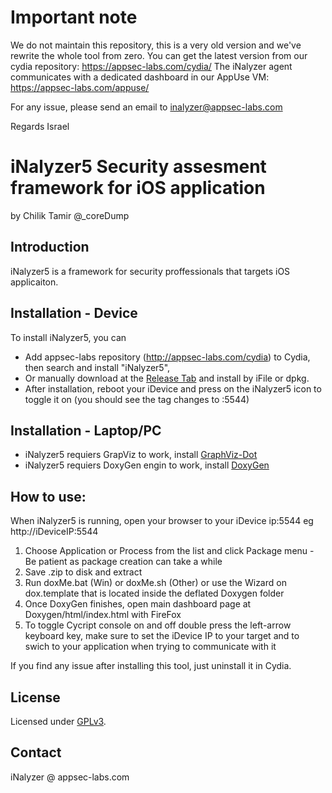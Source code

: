 # Important note
We do not maintain this repository, this is a very old version and we've rewrite the whole tool from zero. You can get the latest version from our cydia repository:
https://appsec-labs.com/cydia/
The iNalyzer agent communicates with a dedicated dashboard in our AppUse VM:
https://appsec-labs.com/appuse/

For any issue, please send an email to inalyzer@appsec-labs.com

Regards
Israel


# iNalyzer5 Security assesment framework for iOS application
by Chilik Tamir @_coreDump

Introduction
------
iNalyzer5 is a framework for security proffessionals that targets iOS applicaiton. 


Installation - Device
------
To install iNalyzer5, you can
  
  * Add appsec-labs repository (http://appsec-labs.com/cydia) to Cydia, then search and install "iNalyzer5",
  * Or manually download at the [Release Tab](https://github.com/appsec-labs/iNalyzer/releases) and install by iFile or dpkg.
  * After installation, reboot your iDevice and press on the iNalyzer5 icon to toggle it on (you should see the tag changes to :5544)


Installation - Laptop/PC
------
  * iNalyzer5 requiers GrapViz to work, install [GraphViz-Dot](http://www.graphviz.org/download..php)
  * iNalyzer5 requiers DoxyGen engin to work, install [DoxyGen](http://www.stack.nl/~dimitri/doxygen/download.html#srcbin)

How to use:
-------
When iNalyzer5 is running, open your browser to your iDevice ip:5544 eg http://iDeviceIP:5544
 
 1. Choose Application or Process from the list and click Package menu - Be patient as package creation can take a while
 2. Save .zip to disk and extract
 3. Run doxMe.bat (Win) or doxMe.sh (Other) or use the Wizard on dox.template that is located inside the deflated Doxygen folder
 4. Once DoxyGen finishes, open main dashboard page at Doxygen/html/index.html with FireFox
 5. To toggle Cycript console on and off double press the left-arrow keyboard key, make sure to set the iDevice IP to your target and to swich to your application when trying to communicate with it



If you find any issue after installing this tool, just uninstall it in Cydia.


License
------
Licensed under [GPLv3](http://www.gnu.org/copyleft/gpl.html).

Contact
------
iNalyzer @ appsec-labs.com
